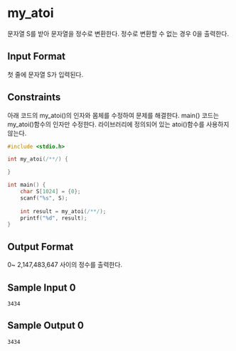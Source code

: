 # my_atoi

문자열 S를 받아 문자열을 정수로 변환한다.
정수로 변환할 수 없는 경우 0을 출력한다.

## Input Format

첫 줄에 문자열 S가 입력된다.

## Constraints

아래 코드의 my_atoi()의 인자와 몸체를 수정하여 문제를 해결한다.
main() 코드는 my_atoi()함수의 인자만 수정한다.
라이브러리에 정의되어 있는 atoi()함수를 사용하지 않는다.

```c
#include <stdio.h>

int my_atoi(/**/) {

}

int main() {
    char S[1024] = {0};
    scanf("%s", S);
    
    int result = my_atoi(/**/);
    printf("%d", result);
}
```

## Output Format

0~ 2,147,483,647 사이의 정수를 출력한다.

## Sample Input 0
```
3434
```
## Sample Output 0
```
3434
```